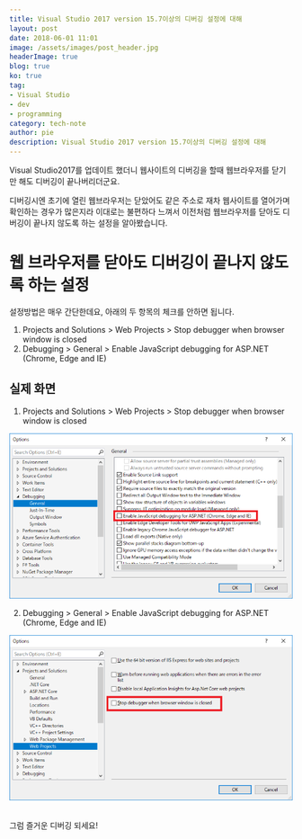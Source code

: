 ```yaml
---
title: Visual Studio 2017 version 15.7이상의 디버깅 설정에 대해
layout: post
date: 2018-06-01 11:01
image: /assets/images/post_header.jpg
headerImage: true
blog: true
ko: true
tag:
- Visual Studio
- dev
- programming
category: tech-note
author: pie
description: Visual Studio 2017 version 15.7이상의 디버깅 설정에 대해
---
```

Visual Studio2017를 업데이트 했더니 웹사이트의 디버깅을 할때 웹브라우저를 닫기만 해도 디버깅이 끝나버리더군요.

디버깅시엔 초기에 열린 웹브라우저는 닫았어도 같은 주소로 재차 웹사이트를 열어가며 확인하는 경우가 많은지라 이대로는 불편하다 느껴서 이전처럼 웹브라우저를 닫아도 디버깅이 끝나지 않도록 하는 설정을 알아봤습니다.

# 웹 브라우저를 닫아도 디버깅이 끝나지 않도록 하는 설정

설정방법은 매우 간단한데요, 아래의 두 항목의 체크를 안하면 됩니다.
1. Projects and Solutions > Web Projects > Stop debugger when browser window is closed
2. Debugging > General > Enable JavaScript debugging for ASP.NET (Chrome, Edge and IE)

## 실제 화면

1. Projects and Solutions > Web Projects > Stop debugger when browser window is closed

![0011-1](/assets/images/post/0011-1.png)

2. Debugging > General > Enable JavaScript debugging for ASP.NET (Chrome, Edge and IE)

![0011-2](/assets/images/post/0011-2.png)

<br>
그럼 즐거운 디버깅 되세요!
